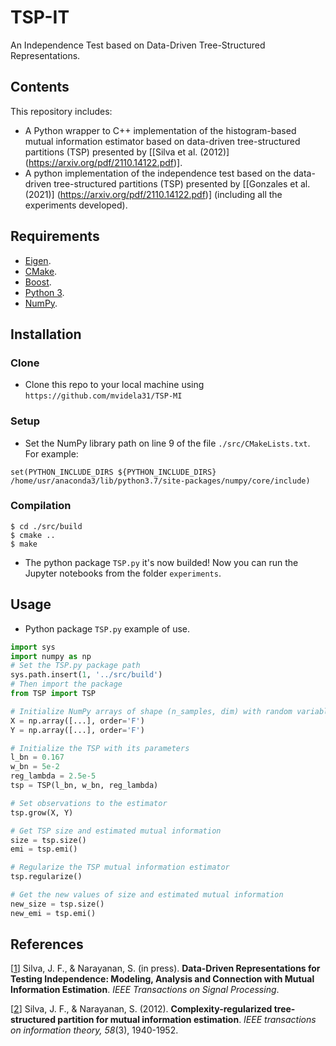 # TSP-IT
An Independence Test based on Data-Driven Tree-Structured Representations.

## Contents
This repository includes:
- A Python wrapper to C++ implementation of the histogram-based mutual information estimator based on data-driven tree-structured partitions (TSP) presented by [[Silva et al. (2012)] (https://arxiv.org/pdf/2110.14122.pdf)].
- A python implementation of the independence test based on the data-driven tree-structured partitions (TSP) presented by [[Gonzales et al. (2021)] (https://arxiv.org/pdf/2110.14122.pdf)] (including all the experiments developed).

## Requirements
* [Eigen](http://eigen.tuxfamily.org/index.php?title=Main_Page).
* [CMake](https://cmake.org/).
* [Boost](https://www.boost.org/).
* [Python 3](https://www.python.org/).
* [NumPy](https://numpy.org/).

## Installation
### Clone
- Clone this repo to your local machine using `https://github.com/mvidela31/TSP-MI`
### Setup
- Set the NumPy library path on line 9 of the file `./src/CMakeLists.txt`. For example:
```CMakeLists
set(PYTHON_INCLUDE_DIRS ${PYTHON_INCLUDE_DIRS} /home/usr/anaconda3/lib/python3.7/site-packages/numpy/core/include)
```
### Compilation
```Shell
$ cd ./src/build
$ cmake ..
$ make
```
- The python package `TSP.py` it's now builded! Now you can run the Jupyter notebooks from the folder `experiments`.

## Usage
- Python package `TSP.py` example of use.
```Python
import sys
import numpy as np
# Set the TSP.py package path
sys.path.insert(1, '../src/build')
# Then import the package
from TSP import TSP

# Initialize NumPy arrays of shape (n_samples, dim) with random variables samples in Fortran-contiguous memory order.
X = np.array([...], order='F')
Y = np.array([...], order='F')

# Initialize the TSP with its parameters
l_bn = 0.167
w_bn = 5e-2
reg_lambda = 2.5e-5
tsp = TSP(l_bn, w_bn, reg_lambda)

# Set observations to the estimator
tsp.grow(X, Y)

# Get TSP size and estimated mutual information
size = tsp.size()
emi = tsp.emi()

# Regularize the TSP mutual information estimator
tsp.regularize()

# Get the new values of size and estimated mutual information
new_size = tsp.size()
new_emi = tsp.emi()
```

## References
[[1](https://arxiv.org/pdf/2110.14122.pdf)] Silva, J. F., & Narayanan, S. (in press). **Data-Driven Representations for Testing Independence: Modeling, Analysis and Connection with Mutual Information Estimation**. *IEEE Transactions on Signal Processing*.

[[2](https://sail.usc.edu/publications/files/silva_tit_2012.pdf)] Silva, J. F., & Narayanan, S. (2012). **Complexity-regularized tree-structured partition for mutual information estimation**. *IEEE transactions on information theory, 58*(3), 1940-1952.
